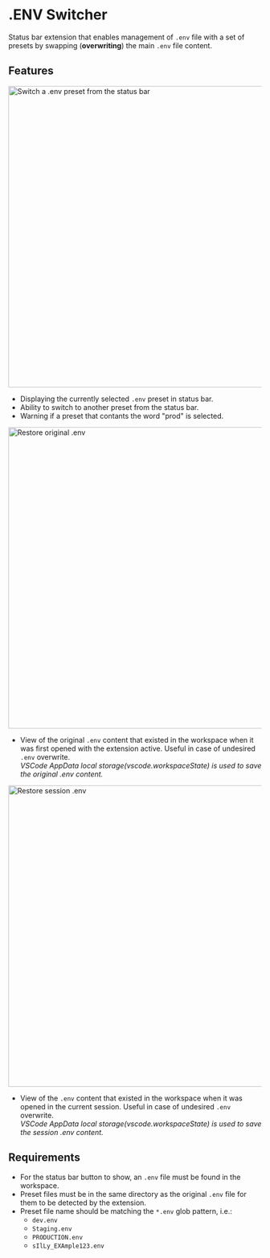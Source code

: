 # .ENV Switcher

Status bar extension that enables management of `.env` file with a set of presets by swapping (**overwriting**) the main `.env` file content.

## Features

<img src="https://i.gyazo.com/ff461d74ae6c359bc5e293aa7680b5df.gif" alt="Switch a .env preset from the status bar" width="600" />

- Displaying the currently selected `.env` preset in status bar.
- Ability to switch to another preset from the status bar.
- Warning if a preset that contants the word "prod" is selected.

<img src="https://i.gyazo.com/96e43361a2febf063c4cc02a059cde85.gif" alt="Restore original .env" width="600" />

- View of the original `.env` content that existed in the workspace when it was first opened with the extension active. Useful in case of undesired `.env` overwrite.  
  _VSCode AppData local storage(vscode.workspaceState) is used to save the original .env content._

<img src="https://i.gyazo.com/ad27c5e39c2ea085f909d34bc5103135.gif" alt="Restore session .env" width="600" />

- View of the `.env` content that existed in the workspace when it was opened in the current session. Useful in case of undesired `.env` overwrite.  
  _VSCode AppData local storage(vscode.workspaceState) is used to save the session .env content._

## Requirements

- For the status bar button to show, an `.env` file must be found in the workspace.
- Preset files must be in the same directory as the original `.env` file for them to be detected by the extension.
- Preset file name should be matching the `*.env` glob pattern, i.e.:
  - `dev.env`
  - `Staging.env`
  - `PRODUCTION.env`
  - `sIlLy_EXAmple123.env`
